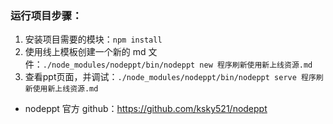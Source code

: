 ### 运行项目步骤：
1. 安装项目需要的模块：`npm install`
2. 使用线上模板创建一个新的 md 文件：`./node_modules/nodeppt/bin/nodeppt new 程序刷新使用新上线资源.md`
3. 查看ppt页面，并调试：`./node_modules/nodeppt/bin/nodeppt serve 程序刷新使用新上线资源.md`

* nodeppt 官方 github：https://github.com/ksky521/nodeppt
